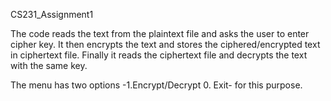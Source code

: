CS231_Assignment1

The code reads the text from the plaintext file and asks the user to enter cipher key. It then encrypts the text and stores the ciphered/encrypted text in ciphertext file. Finally it reads the ciphertext file and decrypts the text with the same key.

The menu has two options -1.Encrypt/Decrypt 0. Exit- for this purpose.
